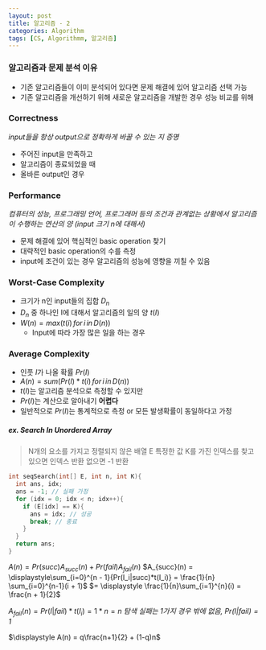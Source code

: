 ```yaml
---
layout: post
title: 알고리즘 - 2
categories: Algorithm
tags: [CS, Algorithmm, 알고리즘]
---
```


### 알고리즘과 문제 분석 이유

- 기존 알고리즘들이 이미 분석되어 있다면 문제 해결에 있어 알고리즘 선택 가능
- 기존 알고리즘을 개선하기 위해 새로운 알고리즘을 개발한 경우 성능 비교를 위해

### Correctness

_input들을 항상 output으로 정확하게 바꿀 수 있는 지 증명_

- 주어진 input을 만족하고
- 알고리즘이 종료되었을 때
- 올바른 output인 경우

### Performance

_컴퓨터의 성능, 프로그래밍 언어, 프로그래머 등의 조건과 관계없는 상황에서 알고리즘이 수행하는 연산의 양 (input 크기 n에 대해서)_

- 문제 해결에 있어 핵심적인 basic operation 찾기
- 대략적인 basic operation의 수를 측정
- input에 조건이 있는 경우 알고리즘의 성능에 영향을 끼칠 수 있음

### Worst-Case Complexity

- 크기가 n인 input들의 집합 $D_n$
- $D_n$ 중 하나인 I에 대해서 알고리즘의 일의 양 $t(I)$
- $W(n) = max(t(i)\,for\,i\,in\,D(n))$
  - Input에 따라 가장 많은 일을 하는 경우

### Average Complexity

- 인풋 $I$가 나올 확률 $Pr(I)$
- $A(n) = sum(Pr(I)*t(i)\,for\,i\,in\,D(n))$
- $t(I)$는 알고리즘 분석으로 측정할 수 있지만
- $Pr(I)$는 계산으로 알아내기 **어렵다**
- 일반적으로 $Pr(I)$는 통계적으로 측정 or 모든 발생확률이 동일하다고 가정

##### ex. Search In Unordered Array

> N개의 요소를 가지고 정렬되지 않은 배열 E
> 특정한 값 K를 가진 인덱스를 찾고 있으면 인덱스 반환
> 없으면 -1 반환

```c
int seqSearch(int[] E, int n, int K){
  int ans, idx;
  ans = -1; // 실패 가정
  for (idx = 0; idx < n; idx++){
    if (E[idx] == K){
      ans = idx; // 성공
      break; // 종료
    }
  }
  return ans;
}
```

$A(n) = Pr(succ)A_{succ}(n) + Pr(fail)A_{fail}(n)$
$A_{succ}(n) = \displaystyle\sum_{i=0}^{n - 1}{Pr(I_i|succ)*t(I_i)} = \frac{1}{n} \sum_{i=0}^{n-1}(i + 1)$
$= \displaystyle \frac{1}{n}\sum_{i=1}^{n}(i) = \frac{n + 1}{2}$

$A_{fail}(n) = Pr(I|fail)*t(I_i) = 1*n = n$
_탐색 실패는 1가지 경우 밖에 없음, $Pr(I|fail) = 1$_

$\displaystyle A(n) = q\frac{n+1}{2} + (1-q)n$
